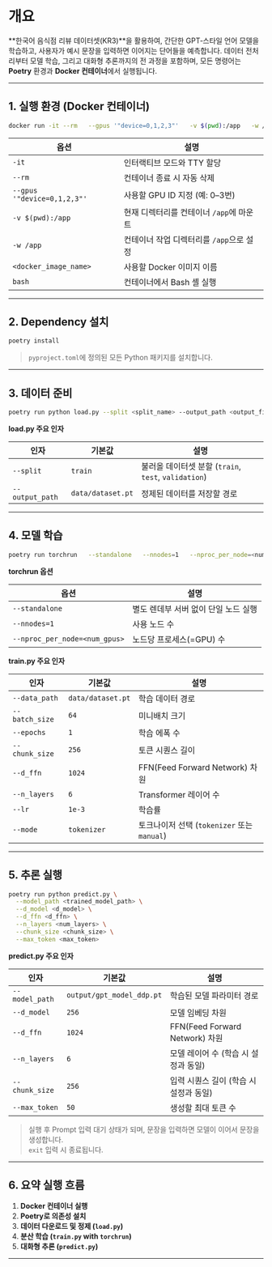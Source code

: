 # 개요

**한국어 음식점 리뷰 데이터셋(KR3)**을 활용하여, 간단한 GPT‑스타일 언어 모델을 학습하고, 사용자가 예시 문장을 입력하면 이어지는 단어들을 예측합니다.
데이터 전처리부터 모델 학습, 그리고 대화형 추론까지의 전 과정을 포함하며, 모든 명령어는 **Poetry** 환경과 **Docker 컨테이너**에서 실행됩니다.

---

## 1. 실행 환경 (Docker 컨테이너)

```bash
docker run -it --rm   --gpus '"device=0,1,2,3"'   -v $(pwd):/app   -w /app   <docker_image_name>   bash
```

| 옵션 | 설명 |
|------|------|
| `-it` | 인터랙티브 모드와 TTY 할당 |
| `--rm` | 컨테이너 종료 시 자동 삭제 |
| `--gpus '"device=0,1,2,3"'` | 사용할 GPU ID 지정 (예: 0–3번) |
| `-v $(pwd):/app` | 현재 디렉터리를 컨테이너 `/app`에 마운트 |
| `-w /app` | 컨테이너 작업 디렉터리를 `/app`으로 설정 |
| `<docker_image_name>` | 사용할 Docker 이미지 이름 |
| `bash` | 컨테이너에서 Bash 셸 실행 |

---

## 2. Dependency 설치

```bash
poetry install
```

> `pyproject.toml`에 정의된 모든 Python 패키지를 설치합니다.

---

## 3. 데이터 준비

```bash
poetry run python load.py --split <split_name> --output_path <output_file_path>
```

**load.py 주요 인자**

| 인자 | 기본값 | 설명 |
|------|--------|------|
| `--split` | `train` | 불러올 데이터셋 분할 (`train`, `test`, `validation`) |
| `--output_path` | `data/dataset.pt` | 정제된 데이터를 저장할 경로 |

---

## 4. 모델 학습

```bash
poetry run torchrun   --standalone   --nnodes=1   --nproc_per_node=<num_gpus>   train.py --batch_size <batch_size> --epochs <num_epochs>
```

**torchrun 옵션**

| 옵션 | 설명 |
|------|------|
| `--standalone` | 별도 렌데부 서버 없이 단일 노드 실행 |
| `--nnodes=1` | 사용 노드 수 |
| `--nproc_per_node=<num_gpus>` | 노드당 프로세스(=GPU) 수 |

**train.py 주요 인자**

| 인자 | 기본값 | 설명 |
|------|--------|------|
| `--data_path` | `data/dataset.pt` | 학습 데이터 경로 |
| `--batch_size` | `64` | 미니배치 크기 |
| `--epochs` | `1` | 학습 에폭 수 |
| `--chunk_size` | `256` | 토큰 시퀀스 길이 |
| `--d_ffn` | `1024` | FFN(Feed Forward Network) 차원 |
| `--n_layers` | `6` | Transformer 레이어 수 |
| `--lr` | `1e-3` | 학습률 |
| `--mode` | `tokenizer` | 토크나이저 선택 (`tokenizer` 또는 `manual`) |

---

## 5. 추론 실행

```bash
poetry run python predict.py \
  --model_path <trained_model_path> \
  --d_model <d_model> \
  --d_ffn <d_ffn> \
  --n_layers <num_layers> \
  --chunk_size <chunk_size> \
  --max_token <max_token>
```

**predict.py 주요 인자**

| 인자 | 기본값 | 설명 |
|------|--------|------|
| `--model_path` | `output/gpt_model_ddp.pt` | 학습된 모델 파라미터 경로 |
| `--d_model` | `256` | 모델 임베딩 차원 |
| `--d_ffn` | `1024` | FFN(Feed Forward Network) 차원 |
| `--n_layers` | `6` | 모델 레이어 수 (학습 시 설정과 동일) |
| `--chunk_size` | `256` | 입력 시퀀스 길이 (학습 시 설정과 동일) |
| `--max_token` | `50` | 생성할 최대 토큰 수 |

> 실행 후 Prompt 입력 대기 상태가 되며, 문장을 입력하면 모델이 이어서 문장을 생성합니다.  
> `exit` 입력 시 종료됩니다.

---

## 6. 요약 실행 흐름

1. **Docker 컨테이너 실행**
2. **Poetry로 의존성 설치**
3. **데이터 다운로드 및 정제 (`load.py`)**
4. **분산 학습 (`train.py` with `torchrun`)**
5. **대화형 추론 (`predict.py`)**

---
